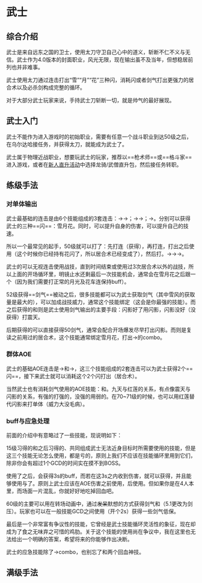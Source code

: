 # 武士
<FloatTOC />

## 综合介绍

武士是来自远东之国的卫士，使用太刀守卫自己心中的道义，斩断不仁不义与无信。武士作为4.0版本的封面职业，风光无限，现在输出虽不及当年，但想稳居前列也并非难事。

武士使用太刀通过连击打出“雪”“月”“花”三种闪，消耗闪或者剑气打出更强力的居合术以及必杀剑构成完整的循环。

对于大部分武士玩家来说，手持武士刀斩断一切，就是帅气的最好展现。

## 武士入门

武士不能作为进入游戏时的初始职业，需要有任意一个战斗职业到达50级之后，在乌尔达哈接任务<quest name="武士之路" />，并获得太刀，就能成为武士了。

武士属于物理近战职业，想要玩武士的玩家，推荐以==枪术师==或==格斗家==进入游戏，或者在[新人直升活动](/before/pay.htm#萌新招待领多重福利)中选择龙骑/武僧直升包，然后接任务<quest name="武士之路" />转职。

## 练级手法

### 对单体输出

武士最基础的连击是由6个技能组成的3套连击：<Action name="刃风" />→<Action name="阵风" />→<Action name="月光" />；<Action name="刃风" />→<Action name="士风" />→<Action name="花车" />；<Action name="刃风" />→<Action name="雪风" />。分别可以获得武士的三种==闪==：雪月花。同时，<Status :id="1298" name="阵风" />可以提升自身的伤害，<Status :id="1299" name="士风" />可以提升自己的技速。

所以一个最常见的起手，50级就可以打了：先打<Action name="花车" />连（获得<Status :id="1299" name="士风" />），再打<Action name="月光" />连，打出<Status :id="1298" name="阵风" />之后使用<Action name="居合术" />（这个时候你已经持有花闪了，所以居合术已经变成了<Action name="彼岸花" />），然后打<Action name="月光" />。<Action name="明镜止水" />→<Action name="雪风" />→<Action name="花车" />→<Action name="纷乱雪月花" />。

武士的<Action name="明镜止水" />可以无视连击使用战技，直到时间结束或使用过3次居合术以外的战技，所以上面的开场循环里，明镜止水还剩最后一次技能机会，通常会在雪月花之后跟一个<Action name="雪风" />（因为我们需要打正常的月光及花车连保持buff）。

52级获得==剑气==被动之后，很多技能都可以为武士获取剑气（其中雪风的获取量是最大的），<Action name="必杀剑·回天" />可以加成战技威力，通常这个技能绑定<Action name="彼岸花" />（这会是你最强的技能）。而之后获得的<Action name="必杀剑·震天" />和<Action name="必杀剑·闪影" />则是武士使用剑气输出的主要手段：闪影好了用闪影，闪影没好（没获得）打震天。

后期获得的<Action name="意气冲天" />可以直接获得50剑气，通常会配合开场爆发尽早打出闪影。而<Action name="燕返" />则是复读之前用过的居合术，这个技能通常绑定<Action name="纷乱雪月花">雪月花</Action>，打出<Action name="纷乱雪月花" />→<Action name="回返雪月花" />的combo。

### 群体AOE

武士的基础AOE连击是<Action name="风雅" />→<Action name="满月" />和<Action name="风雅" />→<Action name="樱花" />，这三个技能组成的2套连击可以为武士获得2个==闪==，接下来武士就可以消耗这个2个闪打出<Action name="天下五剑" />（居合术）。

当然武士也有消耗剑气使用的AOE技能：<Action name="必杀剑·九天" />和<Action name="必杀剑·红莲" />。九天与红莲的关系，有点像震天与闪影的关系，有强的打强的，没强的用弱的。在70~71级的时候，也可以用红莲替代闪影来打单体（威力大没毛病）。

### buff与应急处理

前面的介绍中有意略过了一些技能，现说明如下：

15级习得的<Action name="燕飞" />和之后习得的<Action name="必杀剑·晓天" />、<Action name="必杀剑·夜天" />共同组成武士无法近身目标时所需要使用的技能，但是这三个技能无论怎么使用，都是亏的，原则上我们不应该在技能循环里用到它们，除非你会有超过1个GCD的时间实在摸不到BOSS。

使用了<Action name="心眼" />之后，会获得3s的<Status :id="1232" name="心眼" />buff，而若在这3s之内收到伤害，就可以获得<Status :id="1252" name="开眼" />，并且能够使用<Action name="慈眼" />与<Action name="必杀剑·星眼" />了。原则上武士应该在AOE伤害之前使用<Action name="心眼" />，<Status :id="1252" name="开眼" />后使用<Action name="必杀剑·星眼" />。但如果你是在4人本里，而场面一片混乱，你就好好地吃掉<Action name="慈眼" />回血吧。

60级的<Action name="默想" />主要可以用在转场动画中，通过~~发呆~~默想的方式获得剑气和<Status :id="1865" name="默想深度"  :stack="4" />（5.1更改为剑压）。玩家也可以在一般技能GCD之间使用（开个2s）获得一些剑气低保。

最后<Action name="叶隐" />是一个非常富有争议性的技能，它曾经是武士技能循环灵活性的象征，现在却成为了食之无味弃之可惜的鸡肋。关于这个技能的使用尚在争议中，我在这里也无法给出一个明确的答案，希望将来的你能够作出决断。

武士的应急技能除了<Action name="心眼" />→<Action name="慈眼" />combo，也别忘了<Action name="内丹" />和<Action name="浴血" />两个回血神技。

## 满级手法

<UnderConstruction />